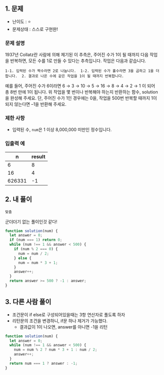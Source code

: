 ## 1. 문제

- 난이도 : ⭐
- 문제상태 : 스스로 구현완!

### **문제 설명**

1937년 Collatz란 사람에 의해 제기된 이 추측은, 주어진 수가 1이 될 때까지 다음 작업을 반복하면, 모든 수를 1로 만들 수 있다는 추측입니다. 작업은 다음과 같습니다.

`1-1. 입력된 수가 짝수라면 2로 나눕니다. 
1-2. 입력된 수가 홀수라면 3을 곱하고 1을 더합니다. 
2. 결과로 나온 수에 같은 작업을 1이 될 때까지 반복합니다.`

예를 들어, 주어진 수가 6이라면 6 → 3 → 10 → 5 → 16 → 8 → 4 → 2 → 1 이 되어 총 8번 만에 1이 됩니다. 위 작업을 몇 번이나 반복해야 하는지 반환하는 함수, solution을 완성해 주세요. 단, 주어진 수가 1인 경우에는 0을, 작업을 500번 반복할 때까지 1이 되지 않는다면 –1을 반환해 주세요.

### 제한 사항

- 입력된 수, `num`은 1 이상 8,000,000 미만인 정수입니다.

### 입출력 예

| n      | result |
| ------ | ------ |
| 6      | 8      |
| 16     | 4      |
| 626331 | -1     |

## 2. 내 풀이

`맞춤`

군더더기 없는 풀이인것 같다!

```jsx
function solution(num) {
  let answer = 0;
  if (num === 1) return 0;
  while (num !== 1 && answer < 500) {
    if (num % 2 === 0) {
      num = num / 2;
    } else {
      num = num * 3 + 1;
    }
    answer++;
  }
  return answer >= 500 ? -1 : answer;
}
```

## 3. 다른 사람 풀이

- 조건문이 if else로 구성되어있을때는 3항 연산자로 풀도록 하자
- 리턴문의 조건을 변경하니, if문 하나 제거가 가능했다.
  - 결과값이 1이 나오면, answer를 아니면 -1을 리턴

```jsx
function solution(num) {
  let answer = 0;
  while (num !== 1 && answer < 500) {
    num = num % 2 ? num * 3 + 1 : num / 2;
    answer++;
  }
  return num === 1 ? answer : -1;
}
```
